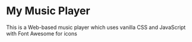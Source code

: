 # My Music Player

This is a Web-based music player which uses vanilla CSS and JavaScript with Font Awesome for icons